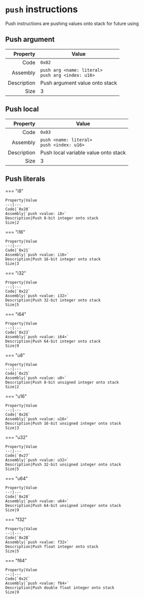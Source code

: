 # `push` instructions
Push instructions are pushing values onto stack for future using

## Push argument

Property|Value
--:|---
Code|`0x02`
Assembly|`push arg <name: literal>`<br/>`push arg <index: u16>`
Description|Push argument value onto stack
Size|3

## Push local
Property|Value
--:|---
Code|`0x03`
Assembly|`push <name: literal>`<br/>`push <index: u16>`
Description|Push local variable value onto stack
Size|3

## Push literals

=== "i8"

	Property|Value
	--:|---
	Code|`0x20`
	Assembly|`push <value: i8>`
	Description|Push 8-bit integer onto stack
	Size|2

=== "i16"

	Property|Value
	--:|---
	Code|`0x21`
	Assembly|`push <value: i16>`
	Description|Push 16-bit integer onto stack
	Size|3

=== "i32"

	Property|Value
	--:|---
	Code|`0x22`
	Assembly|`push <value: i32>`
	Description|Push 32-bit integer onto stack
	Size|5

=== "i64"

	Property|Value
	--:|---
	Code|`0x23`
	Assembly|`push <value: i64>`
	Description|Push 64-bit integer onto stack
	Size|9

=== "u8"

	Property|Value
	--:|---
	Code|`0x25`
	Assembly|`push <value: u8>`
	Description|Push 8-bit unsigned integer onto stack
	Size|2

=== "u16"

	Property|Value
	--:|---
	Code|`0x26`
	Assembly|`push <value: u16>`
	Description|Push 16-bit unsigned integer onto stack
	Size|3

=== "u32"

	Property|Value
	--:|---
	Code|`0x27`
	Assembly|`push <value: u32>`
	Description|Push 32-bit unsigned integer onto stack
	Size|5

=== "u64"

	Property|Value
	--:|---
	Code|`0x28`
	Assembly|`push <value: u64>`
	Description|Push 64-bit unsigned integer onto stack
	Size|9

=== "f32"

	Property|Value
	--:|---
	Code|`0x2B`
	Assembly|`push <value: f32>`
	Description|Push float integer onto stack
	Size|5

=== "f64"

	Property|Value
	--:|---
	Code|`0x2C`
	Assembly|`push <value: f64>`
	Description|Push double float integer onto stack
	Size|9